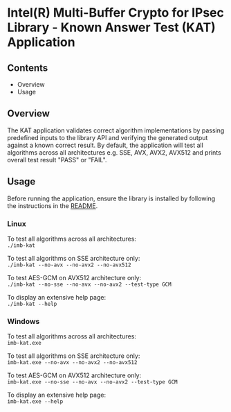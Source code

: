 # Intel(R) Multi-Buffer Crypto for IPsec Library - Known Answer Test (KAT) Application

## Contents

- Overview
- Usage


## Overview

The KAT application validates correct algorithm implementations by passing
predefined inputs to the library API and verifying the generated output against a
known correct result. By default, the application will test all algorithms across all
architectures e.g. SSE, AVX, AVX2, AVX512 and prints overall test result "PASS" or "FAIL".

## Usage

Before running the application, ensure the library is installed by following the instructions
in the [README](https://github.com/intel/intel-ipsec-mb/tree/main/test#library-installation).

### Linux
To test all algorithms across all architectures:  
`./imb-kat`  

To test all algorithms on SSE architecture only:  
`./imb-kat --no-avx --no-avx2 --no-avx512`  

To test AES-GCM on AVX512 architecture only:  
`./imb-kat --no-sse --no-avx --no-avx2 --test-type GCM`  

To display an extensive help page:  
`./imb-kat --help`   

### Windows
To test all algorithms across all architectures:  
`imb-kat.exe`  

To test all algorithms on SSE architecture only:  
`imb-kat.exe --no-avx --no-avx2 --no-avx512`  

To test AES-GCM on AVX512 architecture only:  
`imb-kat.exe --no-sse --no-avx --no-avx2 --test-type GCM`  

To display an extensive help page:  
`imb-kat.exe --help`   
